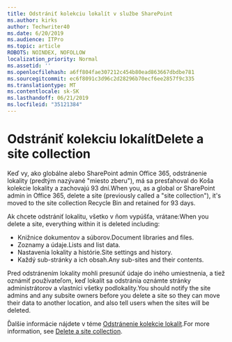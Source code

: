 ```yaml
---
title: Odstrániť kolekciu lokalít v službe SharePoint
ms.author: kirks
author: Techwriter40
ms.date: 6/20/2019
ms.audience: ITPro
ms.topic: article
ROBOTS: NOINDEX, NOFOLLOW
localization_priority: Normal
ms.assetid: ''
ms.openlocfilehash: a6ff804fae307212c454b80ead863667dbdbe781
ms.sourcegitcommit: ec6f8091c3d96c2d28296b70ecf6ee2857f9c335
ms.translationtype: MT
ms.contentlocale: sk-SK
ms.lasthandoff: 06/21/2019
ms.locfileid: "35121384"
---
```

# <a name="delete-a-site-collection"></a><span data-ttu-id="365c0-102">Odstrániť kolekciu lokalít</span><span class="sxs-lookup"><span data-stu-id="365c0-102">Delete a site collection</span></span>

<span data-ttu-id="365c0-103">Keď vy, ako globálne alebo SharePoint admin Office 365, odstránenie lokality (predtým nazývané "miesto zberu"), má sa presťahoval do Koša kolekcie lokality a zachovajú 93 dní.</span><span class="sxs-lookup"><span data-stu-id="365c0-103">When you, as a global or SharePoint admin in Office 365, delete a site (previously called a "site collection"), it's moved to the site collection Recycle Bin and retained for 93 days.</span></span> 

<span data-ttu-id="365c0-104">Ak chcete odstrániť lokalitu, všetko v ňom vypúšťa, vrátane:</span><span class="sxs-lookup"><span data-stu-id="365c0-104">When you delete a site, everything within it is deleted including:</span></span>

- <span data-ttu-id="365c0-105">Knižnice dokumentov a súborov.</span><span class="sxs-lookup"><span data-stu-id="365c0-105">Document libraries and files.</span></span>
- <span data-ttu-id="365c0-106">Zoznamy a údaje.</span><span class="sxs-lookup"><span data-stu-id="365c0-106">Lists and list data.</span></span>
- <span data-ttu-id="365c0-107">Nastavenia lokality a histórie.</span><span class="sxs-lookup"><span data-stu-id="365c0-107">Site settings and history.</span></span>
- <span data-ttu-id="365c0-108">Každý sub-stránky a ich obsah.</span><span class="sxs-lookup"><span data-stu-id="365c0-108">Any sub-sites and their contents.</span></span>

<span data-ttu-id="365c0-109">Pred odstránením lokality mohli presunúť údaje do iného umiestnenia, a tiež oznámiť používateľom, keď lokalít sa odstránia oznámte stránky administrátorov a vlastníci všetky podlokality.</span><span class="sxs-lookup"><span data-stu-id="365c0-109">You should notify the site admins and any subsite owners before you delete a site so they can move their data to another location, and also tell users when the sites will be deleted.</span></span> 

<span data-ttu-id="365c0-110">Ďalšie informácie nájdete v téme [Odstránenie kolekcie lokalít](https://docs.microsoft.com/en-us/sharepoint/delete-site-collection).</span><span class="sxs-lookup"><span data-stu-id="365c0-110">For more information, see [Delete a site collection](https://docs.microsoft.com/en-us/sharepoint/delete-site-collection).</span></span> 